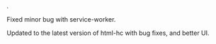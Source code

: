 .

Fixed minor bug with service-worker.

Updated to the latest version of html-hc with bug fixes, and better UI.